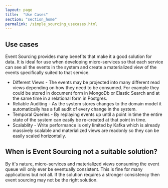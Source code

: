 ```yaml
---
layout: page
title:  "Use Cases"
section: "section_home"
permalink: /simple_sourcing_usecases.html
---
```


## Use cases

Event Sourcing provides many benefits that make it a good solution for
data. It is ideal for use when developing micro-services so that each
service can see all the events in the system and create a materialized
view of the events specifically suited to that service.

* Different Views - The events may be projected into many different read
  views depending on how they need to be consumed. For example they could
  be stored in document form in MongoDb or Elastic Search and at the same
  time in a relational form in Postgres.
* Reliable Auditing - As the system stores changes to the domain model
  it automatically has a full audit of every change in the system.
* Temporal Queries - By replaying events up until a point in time the
  entire state of the system can easily be re-created at that point in time.
* Scalablity - Write performance is only limited by Kafka which is already
  massively scalable and materialized views are readonly so they can be
  easily scaled horizontally.

## When is Event Sourcing not a suitable solution?

By it's nature, micro-services and materialized views consuming the event
queue will only ever be eventually consistent. This is fine for many
applications but not all. If the solution requires a stronger consistency
then event sourcing may not be the right solution.
